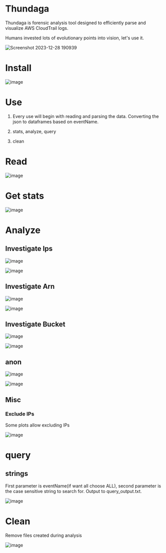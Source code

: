 # Thundaga

Thundaga is forensic analysis tool designed to efficiently parse and visualize AWS CloudTrail logs. 

Humans invested lots of evolutionary points into vision, let's use it.

![Screenshot 2023-12-28 190939](https://github.com/dbissell6/Thundaga/assets/50979196/6b068dc4-65e0-411e-b33a-6f6bde662edb)

# Install

![image](https://github.com/dbissell6/Thundaga/assets/50979196/c1db0a55-3a8f-4a9f-b065-d589d770228b)


# Use

1) Every use will begin with reading and parsing the data. Converting the json to dataframes based on eventName.

2) stats, analyze, query

3) clean

# Read

![image](https://github.com/dbissell6/Thundaga/assets/50979196/b645dd57-0ca1-4926-af26-c2a2704170a8)

# Get stats

![image](https://github.com/dbissell6/Thundaga/assets/50979196/38cf5f50-f263-4e58-b2f7-4b99612619ce)

# Analyze

## Investigate Ips

![image](https://github.com/dbissell6/Thundaga/assets/50979196/dcbbb0a2-90b6-4b84-b268-ebd8f0fdf9df)

![image](https://github.com/dbissell6/Thundaga/assets/50979196/73bd403a-ea66-4678-8001-eec221f84556)

## Investigate Arn

![image](https://github.com/dbissell6/Thundaga/assets/50979196/2665b48a-422e-46b2-8adb-07a8e601866e)

![image](https://github.com/dbissell6/Thundaga/assets/50979196/e514ad84-148b-4b77-93bc-88f46c363bcd)

## Investigate Bucket

![image](https://github.com/dbissell6/Thundaga/assets/50979196/ef7c8509-adda-44cd-ac05-94c76f03a313)

![image](https://github.com/dbissell6/Thundaga/assets/50979196/c8002a22-5a46-40a2-8efb-c3c862aba0f3)

## anon

![image](https://github.com/dbissell6/Thundaga/assets/50979196/e1770f02-005b-4485-8586-c84ab14a69ef)

![image](https://github.com/dbissell6/Thundaga/assets/50979196/96ce74c8-28ef-4458-9549-745e63c7211c)

## Misc

### Exclude IPs

Some plots allow excluding IPs

![image](https://github.com/dbissell6/Thundaga/assets/50979196/a08758af-cf12-4e06-92ee-5f77c29d27c0)



# query

## strings

First parameter is eventName(if want all choose ALL), second parameter is the case sensitive string to search for. Output to query_output.txt.

![image](https://github.com/dbissell6/Thundaga/assets/50979196/31c77534-1f5d-454c-9c8c-1688a06353f7)



# Clean

Remove files created during analysis

![image](https://github.com/dbissell6/Thundaga/assets/50979196/d910f1f9-9026-4f47-9d0c-36f20ea28d17)

